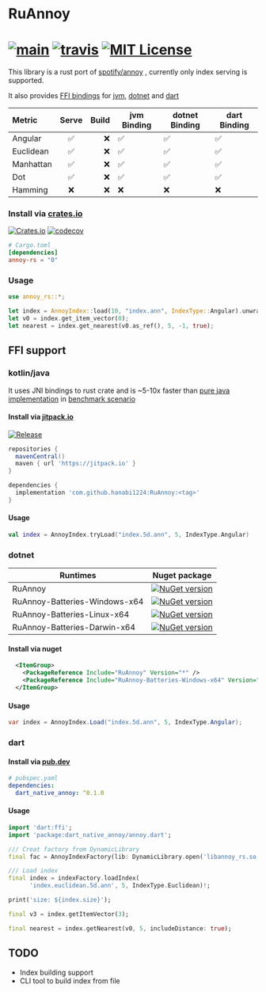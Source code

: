 # RuAnnoy

[![main](https://github.com/hanabi1224/RuAnnoy/actions/workflows/main.yml/badge.svg)](https://github.com/hanabi1224/RuAnnoy/actions/workflows/main.yml)
[![travis](https://travis-ci.com/hanabi1224/RuAnnoy.svg?branch=master)](https://travis-ci.com/github/hanabi1224/RuAnnoy)
[![MIT License](https://img.shields.io/github/license/hanabi1224/RuAnnoy.svg)](https://github.com/hanabi1224/RuAnnoy/blob/master/LICENSE)
========

<!-- [![appveyor](https://ci.appveyor.com/api/projects/status/ux13ive7vhsg32el/branch/master?svg=true)](https://ci.appveyor.com/project/hanabi1224/ruannoy/branch/master) -->

This library is a rust port of [spotify/annoy](https://github.com/spotify/annoy) , currently only index serving is supported.

It also provides [FFI bindings](https://github.com/hanabi1224/RuAnnoy#ffi-support) for [jvm](https://github.com/hanabi1224/RuAnnoy#kotlinjava), [dotnet](https://github.com/hanabi1224/RuAnnoy#dotnet) and [dart](https://github.com/hanabi1224/RuAnnoy#dart)

| Metric    | Serve | Build | jvm Binding | dotnet Binding | dart Binding |
| :-------- | :---: | ----: | ----------- | -------------- | ------------ |
| Angular   |  ✅   |    ❌ | ✅          | ✅             | ✅           |
| Euclidean |  ✅   |    ❌ | ✅          | ✅             | ✅           |
| Manhattan |  ✅   |    ❌ | ✅          | ✅             | ✅           |
| Dot       |  ✅   |    ❌ | ✅          | ✅             | ✅           |
| Hamming   |  ❌   |    ❌ | ❌          | ❌             | ❌           |

### Install via [crates.io](https://crates.io/crates/annoy-rs)

[![Crates.io](https://img.shields.io/crates/v/annoy-rs.svg)](https://crates.io/crates/annoy-rs)
[![codecov](https://codecov.io/gh/hanabi1224/RuAnnoy/branch/master/graph/badge.svg?token=jVO7N0AVTH)](https://codecov.io/gh/hanabi1224/RuAnnoy)

```toml
# Cargo.toml
[dependencies]
annoy-rs = "0"
```

### Usage

```rust
use annoy_rs::*;

let index = AnnoyIndex::load(10, "index.ann", IndexType::Angular).unwrap();
let v0 = index.get_item_vector(0);
let nearest = index.get_nearest(v0.as_ref(), 5, -1, true);
```

## FFI support

### kotlin/java

It uses JNI bindings to rust crate and is ~5-10x faster than [pure java implementation](https://github.com/spotify/annoy-java) in [benchmark scenario](https://github.com/hanabi1224/RuAnnoy/tree/master/bench)

#### Install via [jitpack.io](https://jitpack.io/#hanabi1224/RuAnnoy)

[![Release](https://jitpack.io/v/hanabi1224/RuAnnoy.svg)](https://jitpack.io/#hanabi1224/RuAnnoy)

```gradle
repositories {
  mavenCentral()
  maven { url 'https://jitpack.io' }
}

dependencies {
  implementation 'com.github.hanabi1224:RuAnnoy:<tag>'
}
```

#### Usage

```kotlin
val index = AnnoyIndex.tryLoad("index.5d.ann", 5, IndexType.Angular)
```

### dotnet

| Runtimes                      | Nuget package                                                                                                                                 |
| ----------------------------- | --------------------------------------------------------------------------------------------------------------------------------------------- |
| RuAnnoy                       | [![NuGet version](https://buildstats.info/nuget/RuAnnoy)](https://www.nuget.org/packages/RuAnnoy)                                             |
| RuAnnoy-Batteries-Windows-x64 | [![NuGet version](https://buildstats.info/nuget/RuAnnoy-Batteries-Windows-x64)](https://www.nuget.org/packages/RuAnnoy-Batteries-Windows-x64) |
| RuAnnoy-Batteries-Linux-x64   | [![NuGet version](https://buildstats.info/nuget/RuAnnoy-Batteries-Linux-x64)](https://www.nuget.org/packages/RuAnnoy-Batteries-Linux-x64)     |
| RuAnnoy-Batteries-Darwin-x64  | [![NuGet version](https://buildstats.info/nuget/RuAnnoy-Batteries-Darwin-x64)](https://www.nuget.org/packages/RuAnnoy-Batteries-Darwin-x64)   |

#### Install via nuget

```xml
  <ItemGroup>
    <PackageReference Include="RuAnnoy" Version="*" />
    <PackageReference Include="RuAnnoy-Batteries-Windows-x64" Version="*" />
  </ItemGroup>
```

#### Usage

```csharp
var index = AnnoyIndex.Load("index.5d.ann", 5, IndexType.Angular);
```

### dart

#### Install via [pub.dev](https://pub.dev/packages/dart_native_annoy)

```yaml
# pubspec.yaml
dependencies:
  dart_native_annoy: ^0.1.0
```

#### Usage

```dart
import 'dart:ffi';
import 'package:dart_native_annoy/annoy.dart';

/// Creat factory from DynamicLibrary
final fac = AnnoyIndexFactory(lib: DynamicLibrary.open('libannoy_rs.so'));

/// Load index
final index = indexFactory.loadIndex(
      'index.euclidean.5d.ann', 5, IndexType.Euclidean)!;

print('size: ${index.size}');

final v3 = index.getItemVector(3);

final nearest = index.getNearest(v0, 5, includeDistance: true);
```

## TODO

- Index building support
- CLI tool to build index from file
